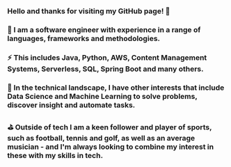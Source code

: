 ### Hello and thanks for visiting my GitHub page! 👋

### 👨 I am a software engineer with experience in a range of languages, frameworks and methodologies. 
### ⚡ This includes Java, Python, AWS, Content Management Systems, Serverless, SQL, Spring Boot and many others.
### 🌱 In the technical landscape, I have other interests that include Data Science and Machine Learning to solve problems, discover insight and automate tasks. 
### ⛳ Outside of tech I am a keen follower and player of sports, such as football, tennis and golf, as well as an average musician - and I'm always looking to combine my interest in these with my skills in tech.  

<!--
**kevendi/kevendi** is a ✨ _special_ ✨ repository because its `README.md` (this file) appears on your GitHub profile.

Here are some ideas to get you started:

- 🔭 I’m currently working on ...
- 🌱 I’m currently learning ...
- 👯 I’m looking to collaborate on ...
- 🤔 I’m looking for help with ...
- 💬 Ask me about ...
- 📫 How to reach me: ...
- 😄 Pronouns: ...
- ⚡ Fun fact: ...
-->

